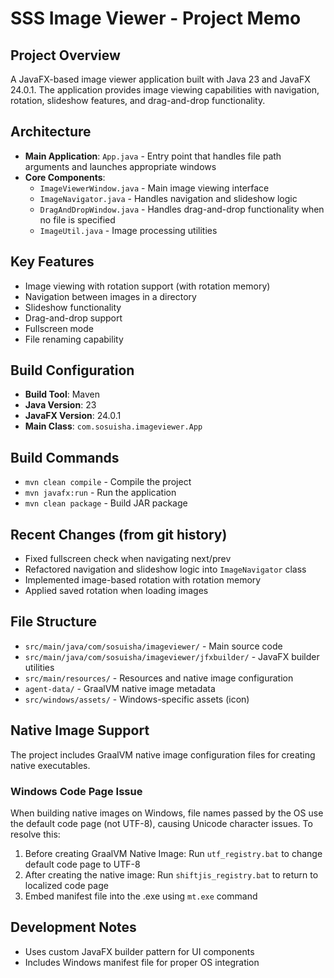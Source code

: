 # SSS Image Viewer - Project Memo

## Project Overview
A JavaFX-based image viewer application built with Java 23 and JavaFX 24.0.1. The application provides image viewing capabilities with navigation, rotation, slideshow features, and drag-and-drop functionality.

## Architecture
- **Main Application**: `App.java` - Entry point that handles file path arguments and launches appropriate windows
- **Core Components**:
  - `ImageViewerWindow.java` - Main image viewing interface
  - `ImageNavigator.java` - Handles navigation and slideshow logic
  - `DragAndDropWindow.java` - Handles drag-and-drop functionality when no file is specified
  - `ImageUtil.java` - Image processing utilities

## Key Features
- Image viewing with rotation support (with rotation memory)
- Navigation between images in a directory
- Slideshow functionality
- Drag-and-drop support
- Fullscreen mode
- File renaming capability

## Build Configuration
- **Build Tool**: Maven
- **Java Version**: 23
- **JavaFX Version**: 24.0.1
- **Main Class**: `com.sosuisha.imageviewer.App`

## Build Commands
- `mvn clean compile` - Compile the project
- `mvn javafx:run` - Run the application
- `mvn clean package` - Build JAR package

## Recent Changes (from git history)
- Fixed fullscreen check when navigating next/prev
- Refactored navigation and slideshow logic into `ImageNavigator` class
- Implemented image-based rotation with rotation memory
- Applied saved rotation when loading images

## File Structure
- `src/main/java/com/sosuisha/imageviewer/` - Main source code
- `src/main/java/com/sosuisha/imageviewer/jfxbuilder/` - JavaFX builder utilities
- `src/main/resources/` - Resources and native image configuration
- `agent-data/` - GraalVM native image metadata
- `src/windows/assets/` - Windows-specific assets (icon)

## Native Image Support
The project includes GraalVM native image configuration files for creating native executables.

### Windows Code Page Issue
When building native images on Windows, file names passed by the OS use the default code page (not UTF-8), causing Unicode character issues. To resolve this:

1. Before creating GraalVM Native Image: Run `utf_registry.bat` to change default code page to UTF-8
2. After creating the native image: Run `shiftjis_registry.bat` to return to localized code page
3. Embed manifest file into the .exe using `mt.exe` command

## Development Notes
- Uses custom JavaFX builder pattern for UI components
- Includes Windows manifest file for proper OS integration